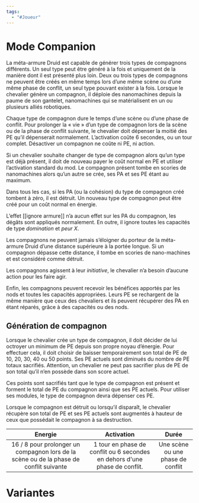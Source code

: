 ```yaml
---
tags:
  - "#Joueur"
---
```

# Mode Companion

La méta-armure Druid est capable de générer trois types de compagnons différents. Un seul type peut être généré à la fois et uniquement de la manière dont il est présenté plus loin. Deux ou trois types de compagnons ne peuvent être créés en même temps lors d’une même scène ou d’une même phase de conflit, un seul type pouvant exister à la fois. Lorsque le chevalier génère un compagnon, il déploie des nanomachines depuis la paume de son gantelet, nanomachines qui se matérialisent en un ou plusieurs alliés robotiques.

Chaque type de compagnon dure le temps d’une scène ou d’une phase de conflit. Pour prolonger la « vie » d’un type de compagnon lors de la scène ou de la phase de conflit suivante, le chevalier doit dépenser la moitié des PE qu’il dépenserait normalement. L’activation coûte 6 secondes, ou un tour complet. Désactiver un compagnon ne coûte ni PE, ni action.

Si un chevalier souhaite changer de type de compagnon alors qu’un type est déjà présent, il doit de nouveau payer le coût normal en PE et utiliser l’activation standard du mod. Le compagnon présent tombe en scories de nanomachines alors qu’un autre se crée, ses PA et ses PE étant au maximum.

Dans tous les cas, si les PA (ou la cohésion) du type de compagnon créé tombent à zéro, il est détruit. Un nouveau type de compagnon peut être créé pour un coût normal en énergie.

L’effet [[ignore armure]] n’a aucun effet sur les PA du compagnon, les dégâts sont appliqués normalement. En outre, il ignore toutes les capacités de type _domination_ et _peur X_.

Les compagnons ne peuvent jamais s’éloigner du porteur de la méta-armure Druid d’une distance supérieure à la portée longue. Si un compagnon dépasse cette distance, il tombe en scories de nano-machines et est considéré comme détruit.

Les compagnons agissent à leur _initiative_, le chevalier n’a besoin d’aucune action pour les faire agir.

Enfin, les compagnons peuvent recevoir les bénéfices apportés par les nods et toutes les capacités appropriées. Leurs PE se rechargent de la même manière que ceux des chevaliers et ils peuvent récupérer des PA en étant réparés, grâce à des capacités ou des nods.

## Génération de compagnon

Lorsque le chevalier crée un type de compagnon, il doit décider de lui octroyer un minimum de PE depuis son propre noyau d’énergie. Pour effectuer cela, il doit choisir de baisser temporairement son total de PE de 10, 20, 30, 40 ou 50 points. Ses PE actuels sont diminués du nombre de PE totaux sacrifiés. Attention, un chevalier ne peut pas sacrifier plus de PE de son total qu’il n’en possède dans son score actuel.

Ces points sont sacrifiés tant que le type de compagnon est présent et forment le total de PE du compagnon ainsi que ses PE actuels. Pour utiliser ses modules, le type de compagnon devra dépenser ces PE.

Lorsque le compagnon est détruit ou lorsqu’il disparaît, le chevalier récupère son total de PE et ses PE actuels sont augmentés à hauteur de ceux que possédait le compagnon à sa destruction.

|                                        Energie                                         |                                 Activation                                 |               Durée               |
| :------------------------------------------------------------------------------------: | :------------------------------------------------------------------------: | :-------------------------------: |
| 16 / 8 pour prolonger un compagnon lors de la scène ou de la phase de conflit suivante | 1 tour en phase de conflit ou 6 secondes en dehors d'une phase de conflit. | Une scène ou une phase de conflit |
# Variantes
